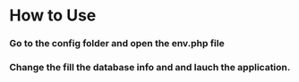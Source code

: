 # How to Use

### Go to the config folder and open the env.php file

### Change the fill the database info and and lauch the application.
